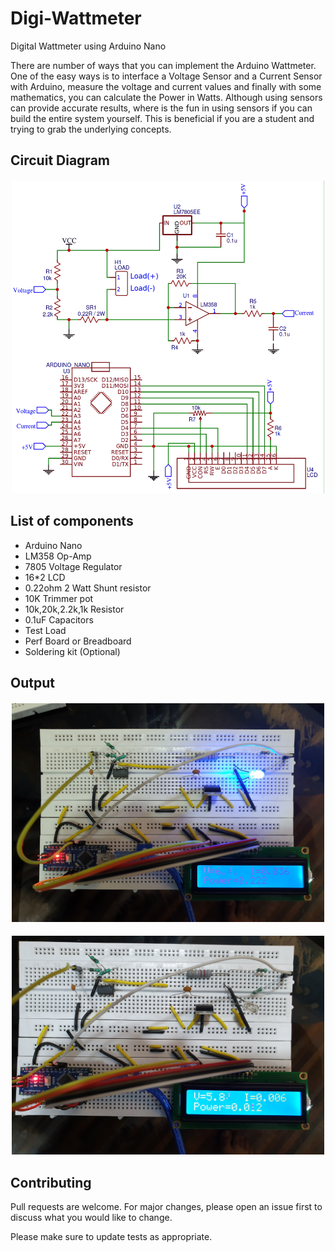 # Digi-Wattmeter
Digital Wattmeter using Arduino Nano

There are number of ways that you can implement the Arduino Wattmeter. One of the easy ways is to interface a Voltage Sensor and a Current Sensor with Arduino, measure the voltage and current values and finally with some mathematics, you can calculate the Power in Watts.
Although using sensors can provide accurate results, where is the fun in using sensors if you can build the entire system yourself. This is beneficial if you are a student and trying to grab the underlying concepts.

## Circuit Diagram 

<h4 align="center"><img src="https://github.com/Frankenstein-byte/Digi-Wattmeter/blob/main/Pictures/circuit.png" width ="500" height="500"></h4>


## List of components

* Arduino Nano 
* LM358 Op-Amp
* 7805 Voltage Regulator
* 16*2 LCD
* 0.22ohm 2 Watt Shunt resistor
* 10K Trimmer pot
* 10k,20k,2.2k,1k Resistor
* 0.1uF Capacitors
* Test Load
* Perf Board or Breadboard
* Soldering kit (Optional)


## Output

<h4 align="center"><img src="https://github.com/Frankenstein-byte/Digi-Wattmeter/blob/main/Pictures/2.jpg" width ="500" height="350"></h4>

<h4 align="center"><img src="https://github.com/Frankenstein-byte/Digi-Wattmeter/blob/main/Pictures/1.jpg" width ="500" height="350"></h4>


## Contributing

Pull requests are welcome. For major changes, please open an issue first to discuss what you would like to change.

Please make sure to update tests as appropriate.
